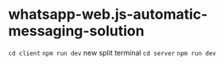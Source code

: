 # whatsapp-web.js-automatic-messaging-solution

`cd client`
`npm run dev`
new split terminal
`cd server`
`npm run dev`
